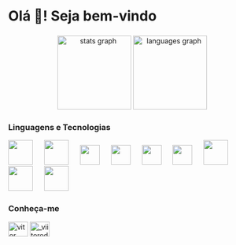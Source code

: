 <h1 align="left">Olá 👋! Seja bem-vindo</h1>

###

<div align="center">
  <img src="https://github-readme-stats.vercel.app/api?username=vitordev18&hide_title=false&hide_rank=false&show_icons=true&include_all_commits=true&count_private=true&disable_animations=false&theme=dracula&locale=en&hide_border=false" height="150" alt="stats graph"  />
  <img src="https://github-readme-stats.vercel.app/api/top-langs?username=vitordev18&locale=en&hide_title=false&layout=compact&card_width=320&langs_count=5&theme=dracula&hide_border=false" height="150" alt="languages graph"  />
</div>

###

<h3 aling="left">Linguagens e Tecnologias</h3>
<div align="left">
  <img src="https://raw.githubusercontent.com/marwin1991/profile-technology-icons/refs/heads/main/icons/html.png" height="50"/>
  <img width="15"/>
  <img src="https://raw.githubusercontent.com/marwin1991/profile-technology-icons/refs/heads/main/icons/css.png" height="50"/>
  <img width="15"/>
  <img src="https://raw.githubusercontent.com/marwin1991/profile-technology-icons/refs/heads/main/icons/javascript.png" height="40"/>
  <img width="15"/>
  <img src="https://raw.githubusercontent.com/marwin1991/profile-technology-icons/refs/heads/main/icons/c.png" height="40"/>
  <img width="15"/>
  <img src="https://raw.githubusercontent.com/marwin1991/profile-technology-icons/refs/heads/main/icons/python.png" height="40"/>
  <img width="15"/>
  <img src="https://raw.githubusercontent.com/marwin1991/profile-technology-icons/refs/heads/main/icons/c%23.png" height="40"/>
  <img width="15"/>
  <img src="https://raw.githubusercontent.com/marwin1991/profile-technology-icons/refs/heads/main/icons/php.png" height="50"/>
  <img width="15"/>
  <img src="https://raw.githubusercontent.com/marwin1991/profile-technology-icons/refs/heads/main/icons/java.png" height="50"/>
  <img width="15"/>
  <img src="https://raw.githubusercontent.com/marwin1991/profile-technology-icons/refs/heads/main/icons/postgresql.png" height="50"/>
  <img width="15"/>
</div>

###

<h3 align="left">Conheça-me</h3>
<p align="left">
<a href="https://linkedin.com/in/vitor rodrigues ferreira" target="blank"><img align="center" src="https://raw.githubusercontent.com/rahuldkjain/github-profile-readme-generator/master/src/images/icons/Social/linked-in-alt.svg" alt="vitor rodrigues ferreira" height="30" width="40"/></a>
<a href="https://instagram.com/_viitorodrigues" target="blank"><img align="center" src="https://raw.githubusercontent.com/rahuldkjain/github-profile-readme-generator/master/src/images/icons/Social/instagram.svg" alt="_viitorodrigues" height="30" width="40"/></a>
</p>

###
